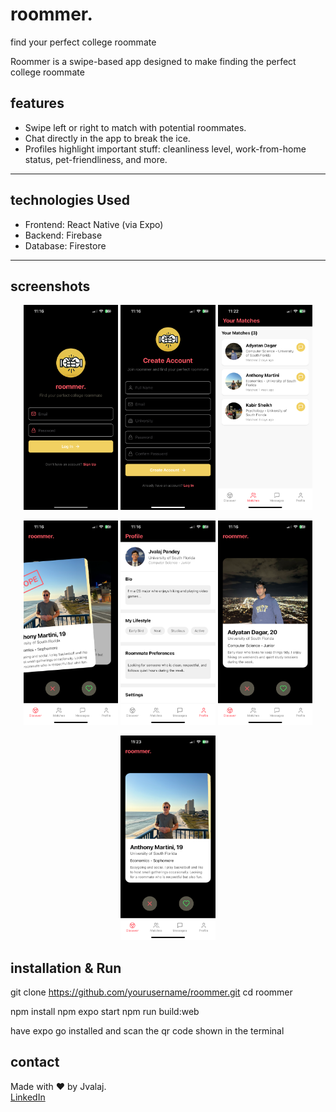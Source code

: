 # roommer.

find your perfect college roommate

Roommer is a swipe-based app designed to make finding the perfect college roommate

## features

- Swipe left or right to match with potential roommates.
- Chat directly in the app to break the ice.
- Profiles highlight important stuff: cleanliness level, work-from-home status, pet-friendliness, and more.

---

## technologies Used

- Frontend: React Native (via Expo)
- Backend: Firebase
- Database: Firestore

---

## screenshots

<p align="center">
    <img src="./assets/IMG_2745.PNG" width="30%" />
    <img src="./assets/IMG_2746.PNG" width="30%" />
    <img src="./assets/IMG_2747.PNG" width="30%" />
    
    
</p>
<p align="center">
    <img src="./assets/IMG_2743.PNG" width="30%" />
    <img src="./assets/IMG_2744.PNG" width="30%" />
    <img src="./assets/IMG_2742.PNG" width="30%" />
</p>
<p align="center">
    <img src="./assets/IMG_2748.PNG" width="30%" />
</p>


## installation & Run

git clone https://github.com/yourusername/roommer.git
cd roommer

npm install
npm expo start
npm run build:web

have expo go installed and scan the qr code shown in the terminal

## contact

Made with ❤️ by Jvalaj.  
[LinkedIn](https://www.linkedin.com/in/jvalaj/)
